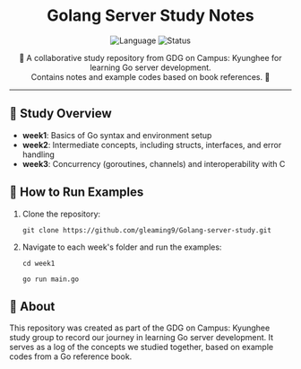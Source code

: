 <h1 align="center">Golang Server Study Notes</h1>
<p align="center">
    <img src="https://img.shields.io/badge/Language-Go-blue" alt="Language" />
    <img src="https://img.shields.io/badge/Status-Completed-green" alt="Status" />
    <!--<img src="https://img.shields.io/badge/Study-GDG%20on%20Campus%20Kyunghee-yellow" alt="Study Group" />-->
</p>

<p align="center">📝 A collaborative study repository from GDG on Campus: Kyunghee for learning Go server development.<br> Contains notes and example codes based on book references. 📝</p>

<hr/>

<h2>📂 Study Overview</h2>

<ul>
    <li><b>week1</b>: Basics of Go syntax and environment setup</li>
    <li><b>week2</b>: Intermediate concepts, including structs, interfaces, and error handling</li>
    <li><b>week3</b>: Concurrency (goroutines, channels) and interoperability with C</li>
</ul>

<h2>🚀 How to Run Examples</h2>

<ol>
    <li>Clone the repository:</li>
    <pre><code>git clone https://github.com/gleaming9/Golang-server-study.git</code></pre>
    <li>Navigate to each week's folder and run the examples:</li>
    <pre><code>cd week1</code></pre>
    <pre><code>go run main.go</code></pre>
</ol>

<h2>📖 About</h2>
<p>This repository was created as part of the GDG on Campus: Kyunghee study group to record our journey in learning Go server development. It serves as a log of the concepts we studied together, based on example codes from a Go reference book.</p>
